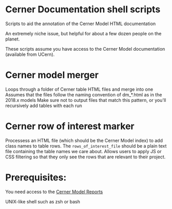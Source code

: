 # Cerner Documentation shell scripts
Scripts to aid the annotation of the Cerner Model HTML documentation

An extremely niche issue, but helpful for about a few dozen people on the planet.

These scripts assume you have access to the Cerner Model documentation (available from UCern).

# Cerner model merger
Loops through a folder of Cerner table HTML files and merge into one
Assumes that the files follow the naming convention of dm_*.html as in the 2018.x models
Make sure not to output files that match this pattern, or you'll recursively add tables with each run

# Cerner row of interest marker
Processess an HTML file (which should be the Cerner Model index) to add class names to table rows. The `rows_of_interest_file` should be a plain text file containing the table names we care about.
Allows users to apply JS or CSS filtering so that they only see the rows that are relevant to their project. 

# Prerequisites:

You need access to the [Cerner Model Reports](https://community.cerner.com/t5/Cerner-Millennium-Data-Model-Reports/2018-10-Data-Models/ta-p/1623759)

UNIX-like shell such as zsh or bash 
